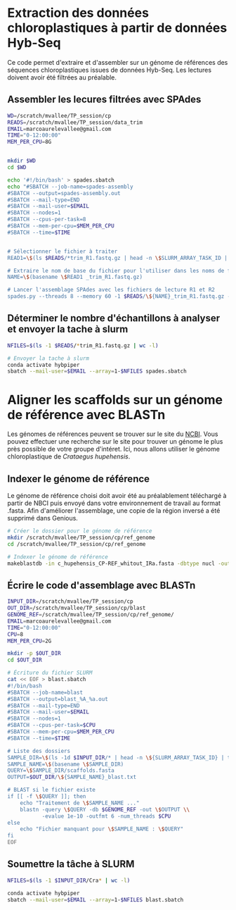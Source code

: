 # Extraction des données chloroplastiques à partir de données Hyb-Seq
Ce code permet d'extraire et d'assembler sur un génome de références des séquences chloroplastiques issues de données Hyb-Seq. Les lectures doivent avoir été filtrées au préalable.
## Assembler les lecures filtrées avec SPAdes
```bash
WD=/scratch/mvallee/TP_session/cp
READS=/scratch/mvallee/TP_session/data_trim
EMAIL=marcoaurelevallee@gmail.com
TIME="0-12:00:00"
MEM_PER_CPU=8G


mkdir $WD
cd $WD

echo '#!/bin/bash' > spades.sbatch
echo "#SBATCH --job-name=spades-assembly
#SBATCH --output=spades-assembly.out
#SBATCH --mail-type=END
#SBATCH --mail-user=$EMAIL
#SBATCH --nodes=1
#SBATCH --cpus-per-task=8
#SBATCH --mem-per-cpu=$MEM_PER_CPU
#SBATCH --time=$TIME


# Sélectionner le fichier à traiter
READ1=\$(ls $READS/*trim_R1.fastq.gz | head -n \$SLURM_ARRAY_TASK_ID | tail -n 1) 

# Extraire le nom de base du fichier pour l'utiliser dans les noms de fichiers
NAME=\$(basename \$READ1 _trim_R1.fastq.gz)

# Lancer l'assemblage SPAdes avec les fichiers de lecture R1 et R2
spades.py --threads 8 --memory 60 -1 $READS/\${NAME}_trim_R1.fastq.gz -2 $READS/\${NAME}_trim_R2.fastq.gz -o $WD/\${NAME}" >> spades.sbatch
```

## Déterminer le nombre d'échantillons à analyser et envoyer la tache à slurm
```bash
NFILES=$(ls -1 $READS/*trim_R1.fastq.gz | wc -l)

# Envoyer la tache à slurm
conda activate hybpiper
sbatch --mail-user=$EMAIL --array=1-$NFILES spades.sbatch
```
# Aligner les scaffolds sur un génome de référence avec BLASTn

Les génomes de références peuvent se trouver sur le site du  [NCBI](https://www.ncbi.nlm.nih.gov/). Vous pouvez effectuer une recherche sur le site pour trouver un génome le plus près possible de votre groupe d'intéret. Ici, nous allons utiliser le génome chloroplastique de _Crataegus hupehensis_. 


## Indexer le génome de référence
Le génome de référence choisi doit avoir été au préalablement téléchargé à partir de NBCI puis envoyé dans votre environnement de travail au format .fasta. Afin d'améliorer l'assemblage, une copie de la région inversé a été supprimé dans Genious.
```bash
# Créer le dossier pour le génome de référence
mkdir /scratch/mvallee/TP_session/cp/ref_genome
cd /scratch/mvallee/TP_session/cp/ref_genome

# Indexer le génome de référence
makeblastdb -in c_hupehensis_CP-REF_whitout_IRa.fasta -dbtype nucl -out C_hupensis_cp_ref
```
## Écrire le code d'assemblage avec BLASTn
```bash
INPUT_DIR=/scratch/mvallee/TP_session/cp
OUT_DIR=/scratch/mvallee/TP_session/cp/blast
GENOME_REF=/scratch/mvallee/TP_session/cp/ref_genome/
EMAIL=marcoaurelevallee@gmail.com
TIME="0-12:00:00"
CPU=8
MEM_PER_CPU=2G

mkdir -p $OUT_DIR
cd $OUT_DIR

# Écriture du fichier SLURM
cat << EOF > blast.sbatch
#!/bin/bash
#SBATCH --job-name=blast
#SBATCH --output=blast_%A_%a.out
#SBATCH --mail-type=END
#SBATCH --mail-user=$EMAIL
#SBATCH --nodes=1
#SBATCH --cpus-per-task=$CPU
#SBATCH --mem-per-cpu=$MEM_PER_CPU
#SBATCH --time=$TIME

# Liste des dossiers
SAMPLE_DIR=\$(ls -1d $INPUT_DIR/* | head -n \${SLURM_ARRAY_TASK_ID} | tail -n 1)
SAMPLE_NAME=\$(basename \$SAMPLE_DIR)
QUERY=\$SAMPLE_DIR/scaffolds.fasta
OUTPUT=$OUT_DIR/\${SAMPLE_NAME}_blast.txt

# BLAST si le fichier existe
if [[ -f \$QUERY ]]; then
    echo "Traitement de \$SAMPLE_NAME ..."
    blastn -query \$QUERY -db $GENOME_REF -out \$OUTPUT \\
           -evalue 1e-10 -outfmt 6 -num_threads $CPU
else
    echo "Fichier manquant pour \$SAMPLE_NAME : \$QUERY"
fi
EOF
```
## Soumettre la tâche à SLURM
```bash
NFILES=$(ls -1 $INPUT_DIR/Cra* | wc -l)

conda activate hybpiper
sbatch --mail-user=$EMAIL --array=1-$NFILES blast.sbatch
```
